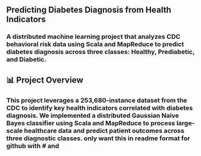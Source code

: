 ## Predicting Diabetes Diagnosis from Health Indicators

### A distributed machine learning project that analyzes CDC behavioral risk data using Scala and MapReduce to predict diabetes diagnosis across three classes: Healthy, Prediabetic, and Diabetic.
## 📊 Project Overview

### This project leverages a 253,680-instance dataset from the CDC to identify key health indicators correlated with diabetes diagnosis. We implemented a distributed Gaussian Naive Bayes classifier using Scala and MapReduce to process large-scale healthcare data and predict patient outcomes across three diagnostic classes. only want this in readme format for github with # and ##

